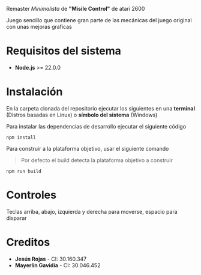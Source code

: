 Remaster *Minimalista* de **"Misile Control"** de atari 2600

Juego sencillo que contiene gran parte de las mecánicas del juego original con unas mejoras graficas

# Requisitos del sistema
- **Node.js** >= 22.0.0

# Instalación
En la carpeta clonada del repositorio ejecutar los siguientes en una **terminal** (Distros basadas en Linux) o **símbolo del sistema** (Windows)

  Para instalar las dependencias de desarrollo ejecutar el siguiente código

    npm install
Para construir a la plataforma objetivo, usar el siguiente comando

> Por defecto el build detecta la plataforma objetivo a construir

    
    npm run build

# Controles

Teclas arriba, abajo, izquierda y derecha para moverse, espacio para disparar

# Creditos
- **Jesús Rojas** - CI: 30.160.347
- **Mayerlin Gavidia** - CI: 30.046.452
